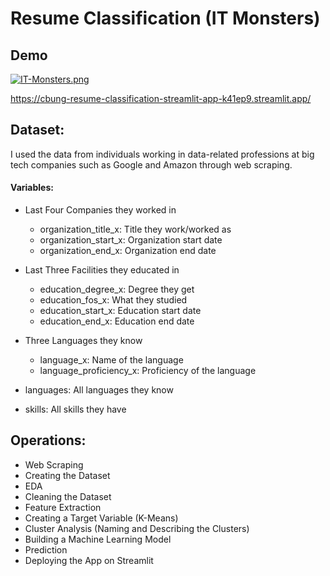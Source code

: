
# Resume Classification (IT Monsters)

## Demo

[![IT-Monsters.png](https://i.postimg.cc/tggQQKfr/IT-Monsters.png)](https://postimg.cc/xXBFL49H)

https://cbung-resume-classification-streamlit-app-k41ep9.streamlit.app/

## Dataset: 
I used the data from individuals working in data-related professions at big tech companies such as Google and Amazon through web scraping.

#### Variables:
- Last Four Companies they worked in
    - organization_title_x: Title they work/worked as
    - organization_start_x: Organization start date
    - organization_end_x: Organization end date

- Last Three Facilities they educated in
    - education_degree_x: Degree they get
    - education_fos_x: What they studied
    - education_start_x: Education start date
    - education_end_x: Education end date

- Three Languages they know
    - language_x: Name of the language
    - language_proficiency_x: Proficiency of the language

- languages: All languages they know
- skills: All skills they have


## Operations:

- Web Scraping
- Creating the Dataset
- EDA
- Cleaning the Dataset
- Feature Extraction
- Creating a Target Variable (K-Means)
- Cluster Analysis (Naming and Describing the Clusters)
- Building a Machine Learning Model
- Prediction
- Deploying the App on Streamlit
